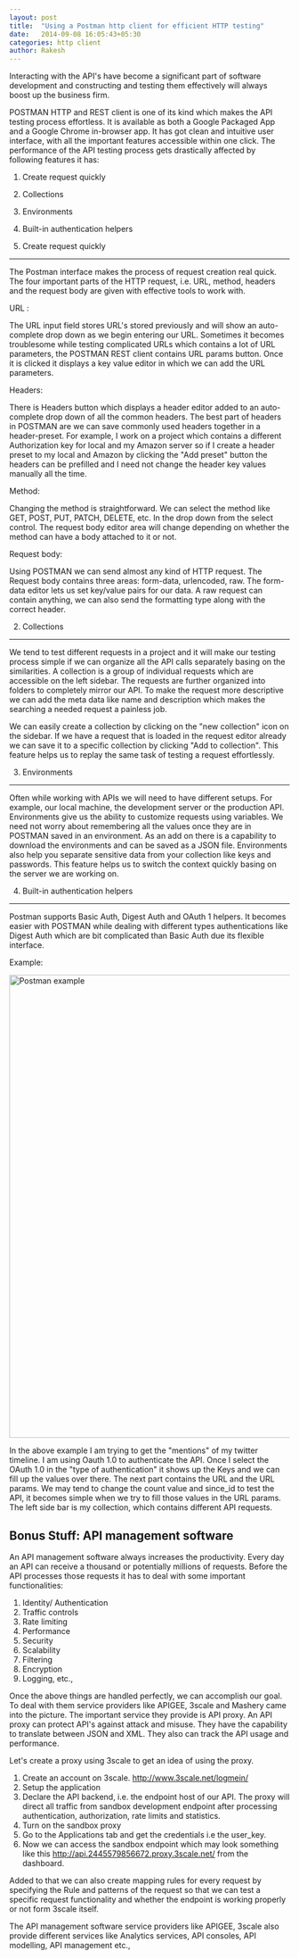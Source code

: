 ```yaml
---
layout: post
title:  "Using a Postman http client for efficient HTTP testing"
date:   2014-09-08 16:05:43+05:30
categories: http client
author: Rakesh
---
```


Interacting with the API's have become a significant part of software development and constructing and testing them effectively will always boost up the business firm.

POSTMAN HTTP and REST client is one of its kind which makes the API testing process effortless. It is available as both a Google Packaged App and a Google Chrome in-browser app. It has got clean and intuitive user interface, with all the important features accessible within one click. The performance of the API testing process gets drastically affected by following features it has:

1. Create request quickly
2. Collections
3. Environments
4. Built-in authentication helpers

1. Create request quickly
--------------------------

The Postman interface makes the process of request creation real quick. The four important parts of the HTTP request, i.e. URL, method, headers and the request body are given with effective tools to work with.

URL :

The URL input field stores URL's stored previously and will show an auto-complete drop down as we begin entering our URL.
Sometimes it becomes troublesome while testing complicated URLs which contains a lot of URL parameters, the POSTMAN REST client contains URL params button. Once it is clicked it displays a key value editor in which we can add the URL parameters.

Headers:

There is Headers button which displays a header editor added to an auto-complete drop down of all the common headers. The best part of headers in POSTMAN are we can save commonly used headers together in a header-preset. For example, I work on a project which contains a different Authorization key for local and my Amazon server so if I create a header preset to my local and Amazon by clicking the "Add preset" button the headers can be prefilled and I need not change the header key values manually all the time.

Method:

Changing the method is straightforward. We can select the method like GET, POST, PUT, PATCH, DELETE, etc. In the drop down from the select control. The request body editor area will change depending on whether the method can have a body attached to it or not.


Request body:

Using POSTMAN we can send almost any kind of HTTP request. The Request body contains three areas: form-data, urlencoded, raw. The form-data editor lets us set key/value pairs for our data. A raw request can contain anything, we can also send the formatting type along with the correct header.

2. Collections
-----------------------

We tend to test different requests in a project and it will make our testing process simple if we can organize all the API calls separately basing on the similarities. A collection is a group of individual requests which are accessible on the left sidebar. The requests are further organized into folders to completely mirror our API. To make the request more descriptive we can add the meta data like name and description which makes the searching a needed request a painless job.

We can easily create a collection by clicking on the "new collection" icon on the sidebar. If we have a request that is loaded in the request editor already we can save it to a specific collection by clicking "Add to collection". This feature helps us to replay the same task of testing a request effortlessly.

3. Environments
--------------------

Often while working with APIs we will need to have different setups. For example, our local machine, the development server or the production API. Environments give us the ability to customize requests using variables. We need not worry about remembering all the values once they are in POSTMAN saved in an environment. As an add on there is a capability to download the environments and can be saved as a JSON file. Environments also help you separate sensitive data from your collection like keys and passwords. This feature helps us to switch the context quickly basing on the server we are working on.


4. Built-in authentication helpers
-------------------------

Postman supports Basic Auth, Digest Auth and OAuth 1 helpers. It becomes easier with POSTMAN while dealing with different types authentications like Digest Auth which are bit complicated than Basic Auth due its flexible interface.

Example:

<img src="http://i.imgur.com/ru1RLtc.png" alt="Postman example" style="width:830px">

In the above example I am trying to get the "mentions" of my twitter timeline. I am using Oauth 1.0 to authenticate the API. Once I select the OAuth 1.0 in the "type of authentication" it shows up the Keys and we can fill up the values over there. The next part contains the URL and the URL params. We may tend to change the count value and since_id to test the API, it becomes simple when we try to fill those values in the URL params. The left side bar is my collection, which contains different API requests.


Bonus Stuff:  API management software
------------

An API management software always increases the productivity. Every day an API can receive a thousand or potentially millions of requests. Before the API processes those requests it has to deal with some important functionalities:

1. Identity/ Authentication
2. Traffic controls
3. Rate limiting
4. Performance
5. Security
6. Scalability
7. Filtering
8. Encryption
9. Logging, etc.,

Once the above things are handled perfectly, we can accomplish our goal. To deal with them service providers like APIGEE, 3scale and Mashery came into the picture. The important service they provide is API proxy. An API proxy can protect API's against attack and misuse. They have the capability to translate between JSON and XML. They also can track the API usage and performance.

Let's create a proxy using 3scale to get an idea of using the proxy.

1. Create an account on 3scale. http://www.3scale.net/logmein/
2. Setup the application
3. Declare the API backend, i.e. the endpoint host of our API. The proxy will direct all traffic from sandbox development endpoint after processing authentication, authorization, rate limits and statistics.
4. Turn on the sandbox proxy
5. Go to the Applications tab and get the credentials i.e the user_key.
6. Now we can access the  sandbox endpoint which may look something like this http://api.2445579856672.proxy.3scale.net/ from the dashboard.

Added to that we can also create mapping rules for every request by specifying the Rule and patterns of the request so that we can test a specific request functionality and whether the endpoint is working properly or not form 3scale itself.

The API management software service providers like APIGEE, 3scale also provide different services like Analytics services, API consoles, API modelling, API management etc.,


